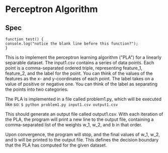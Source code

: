 # Perceptron Algorithm
## Spec ##

```
function test() {
console.log("notice the blank line before this function?");
}
```

This is to implement the perceptron learning algorithm ("PLA") for a linearly separable dataset. The input1.csv contains a series of data points. Each point is a comma-separated ordered triple, representing feature_1, feature_2, and the label for the point. You can think of the values of the features as the x- and y-coordinates of each point. The label takes on a value of positive or negative one. You can think of the label as separating the points into two categories.

The PLA is implemented in a file called problem1.py, which will be executed like so:
```$ python problem1.py input1.csv output1.csv```

This should generate an output file called output1.csv. With each iteration of the PLA, the program will print a new line to the output file, containing a comma-separated list of the weights w_1, w_2, and b in that order.

Upon convergence, the program will stop, and the final values of w_1, w_2, and b will be printed to the output file. This defines the decision boundary that the PLA has computed for the given dataset.
